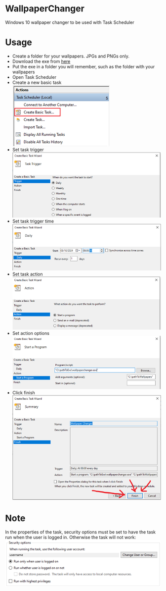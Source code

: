 # WallpaperChanger
Windows 10 wallpaper changer to be used with Task Scheduler

# Usage
- Create a folder for your wallpapers. JPGs and PNGs only.
- Download the exe from [here](https://github.com/michael-gif/WallpaperChanger/releases/latest)
- Put the exe in a folder you will remember, such as the folder with your wallpapers
- Open Task Scheduler
- Create a new basic task  
![create basic task](https://github.com/michael-gif/WallpaperChanger/blob/main/resources/create_basic_task.png)
- Set task trigger  
![set task trigger](https://github.com/michael-gif/WallpaperChanger/blob/main/resources/task_trigger.png)
- Set task trigger time  
![set task trigger time](https://github.com/michael-gif/WallpaperChanger/blob/main/resources/task_trigger_time.png)
- Set task action  
![set task action](https://github.com/michael-gif/WallpaperChanger/blob/main/resources/task_action.png)
- Set action options  
![set action options](https://github.com/michael-gif/WallpaperChanger/blob/main/resources/task_action_options.png)
- Click finish  
![press finish](https://github.com/michael-gif/WallpaperChanger/blob/main/resources/press_finish.png)

# Note
In the properties of the task, security options must be set to have the task run when the user is logged in. Otherwise the task will not work:  
![security options](https://github.com/michael-gif/WallpaperChanger/blob/main/resources/security_options.png)